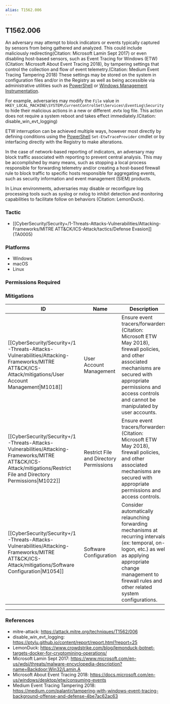 ```yaml
---
alias: T1562.006
---
```


## T1562.006

An adversary may attempt to block indicators or events typically captured by sensors from being gathered and analyzed. This could include maliciously redirecting(Citation: Microsoft Lamin Sept 2017) or even disabling host-based sensors, such as Event Tracing for Windows (ETW)(Citation: Microsoft About Event Tracing 2018), by tampering settings that control the collection and flow of event telemetry.(Citation: Medium Event Tracing Tampering 2018) These settings may be stored on the system in configuration files and/or in the Registry as well as being accessible via administrative utilities such as [PowerShell](https://attack.mitre.org/techniques/T1059/001) or [Windows Management Instrumentation](https://attack.mitre.org/techniques/T1047).

For example, adversaries may modify the `File` value in <code>HKEY_LOCAL_MACHINE\SYSTEM\CurrentControlSet\Services\EventLog\Security</code> to hide their malicious actions in a new or different .evtx log file. This action does not require a system reboot and takes effect immediately.(Citation: disable_win_evt_logging) 

ETW interruption can be achieved multiple ways, however most directly by defining conditions using the [PowerShell](https://attack.mitre.org/techniques/T1059/001) <code>Set-EtwTraceProvider</code> cmdlet or by interfacing directly with the Registry to make alterations.

In the case of network-based reporting of indicators, an adversary may block traffic associated with reporting to prevent central analysis. This may be accomplished by many means, such as stopping a local process responsible for forwarding telemetry and/or creating a host-based firewall rule to block traffic to specific hosts responsible for aggregating events, such as security information and event management (SIEM) products.

In Linux environments, adversaries may disable or reconfigure log processing tools such as syslog or nxlog to inhibit detection and monitoring capabilities to facilitate follow on behaviors (Citation: LemonDuck).


### Tactic
- [[CyberSecurity/Security+/1-Threats-Attacks-Vulnerabilities/Attacking-Frameworks/MITRE ATT&CK/ICS-Attack/tactics/Defense Evasion]] (TA0005)

### Platforms
- Windows
- macOS
- Linux

### Permissions Required

### Mitigations

| ID | Name | Description |
| --- | --- | --- |
| [[CyberSecurity/Security+/1-Threats-Attacks-Vulnerabilities/Attacking-Frameworks/MITRE ATT&CK/ICS-Attack/mitigations/User Account Management\|M1018]] | User Account Management | Ensure event tracers/forwarders (Citation: Microsoft ETW May 2018), firewall policies, and other associated mechanisms are secured with appropriate permissions and access controls and cannot be manipulated by user accounts. |
| [[CyberSecurity/Security+/1-Threats-Attacks-Vulnerabilities/Attacking-Frameworks/MITRE ATT&CK/ICS-Attack/mitigations/Restrict File and Directory Permissions\|M1022]] | Restrict File and Directory Permissions | Ensure event tracers/forwarders (Citation: Microsoft ETW May 2018), firewall policies, and other associated mechanisms are secured with appropriate permissions and access controls. |
| [[CyberSecurity/Security+/1-Threats-Attacks-Vulnerabilities/Attacking-Frameworks/MITRE ATT&CK/ICS-Attack/mitigations/Software Configuration\|M1054]] | Software Configuration | Consider automatically relaunching forwarding mechanisms at recurring intervals (ex: temporal, on-logon, etc.) as well as applying appropriate change management to firewall rules and other related system configurations. |


---
### References

- mitre-attack: https://attack.mitre.org/techniques/T1562/006
- disable_win_evt_logging: https://ptylu.github.io/content/report/report.html?report=25
- LemonDuck: https://www.crowdstrike.com/blog/lemonduck-botnet-targets-docker-for-cryptomining-operations/
- Microsoft Lamin Sept 2017: https://www.microsoft.com/en-us/wdsi/threats/malware-encyclopedia-description?name=Backdoor:Win32/Lamin.A
- Microsoft About Event Tracing 2018: https://docs.microsoft.com/en-us/windows/desktop/etw/consuming-events
- Medium Event Tracing Tampering 2018: https://medium.com/palantir/tampering-with-windows-event-tracing-background-offense-and-defense-4be7ac62ac63
